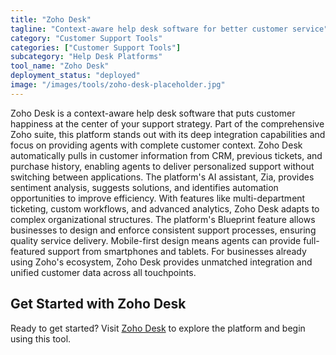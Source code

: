 ```yaml
---
title: "Zoho Desk"
tagline: "Context-aware help desk software for better customer service"
category: "Customer Support Tools"
categories: ["Customer Support Tools"]
subcategory: "Help Desk Platforms"
tool_name: "Zoho Desk"
deployment_status: "deployed"
image: "/images/tools/zoho-desk-placeholder.jpg"
---
```

Zoho Desk is a context-aware help desk software that puts customer happiness at the center of your support strategy. Part of the comprehensive Zoho suite, this platform stands out with its deep integration capabilities and focus on providing agents with complete customer context. Zoho Desk automatically pulls in customer information from CRM, previous tickets, and purchase history, enabling agents to deliver personalized support without switching between applications. The platform's AI assistant, Zia, provides sentiment analysis, suggests solutions, and identifies automation opportunities to improve efficiency. With features like multi-department ticketing, custom workflows, and advanced analytics, Zoho Desk adapts to complex organizational structures. The platform's Blueprint feature allows businesses to design and enforce consistent support processes, ensuring quality service delivery. Mobile-first design means agents can provide full-featured support from smartphones and tablets. For businesses already using Zoho's ecosystem, Zoho Desk provides unmatched integration and unified customer data across all touchpoints.
## Get Started with Zoho Desk

Ready to get started? Visit [Zoho Desk](https://zohodesk.com) to explore the platform and begin using this tool.
